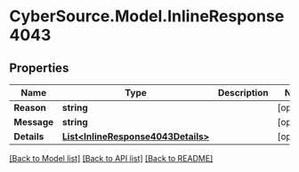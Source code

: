 # CyberSource.Model.InlineResponse4043
## Properties

Name | Type | Description | Notes
------------ | ------------- | ------------- | -------------
**Reason** | **string** |  | [optional] 
**Message** | **string** |  | [optional] 
**Details** | [**List&lt;InlineResponse4043Details&gt;**](InlineResponse4043Details.md) |  | [optional] 

[[Back to Model list]](../README.md#documentation-for-models) [[Back to API list]](../README.md#documentation-for-api-endpoints) [[Back to README]](../README.md)

